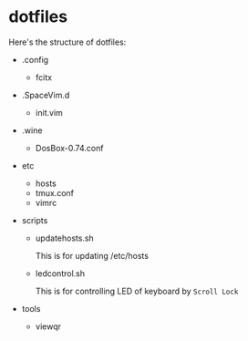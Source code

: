 # dotfiles

Here's the structure of dotfiles:
- .config
    - fcitx
- .SpaceVim.d
    - init.vim
- .wine
    - DosBox-0.74.conf
- etc
    - hosts
    - tmux.conf
    - vimrc

- scripts
    - updatehosts.sh

        This is for updating /etc/hosts

    - ledcontrol.sh

        This is for controlling LED of keyboard by `Scroll Lock`

- tools
    - viewqr
